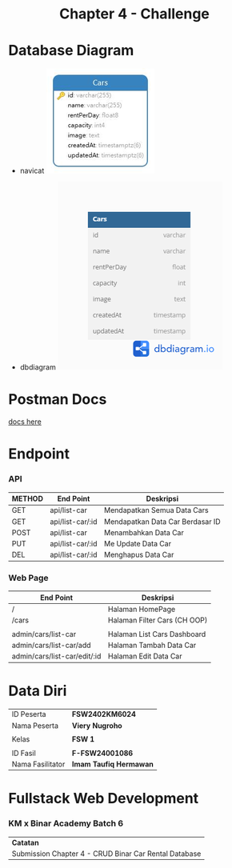 <h1 align="center">
  Chapter 4 - Challenge
</h1>

# Database Diagram

- navicat
  ![ERD](./ERD.jpg)

- dbdiagram
  ![ERD](./dbdiagram_cars.png)

# Postman Docs

[docs here](https://documenter.getpostman.com/view/22814931/2sA35EY2XU)

# Endpoint

### API

| METHOD | End Point        | Deskripsi                        |
| ------ | ---------------- | -------------------------------- |
| GET    | api/list-car     | Mendapatkan Semua Data Cars      |
| GET    | api/list-car/:id | Mendapatkan Data Car Berdasar ID |
| POST   | api/list-car     | Menambahkan Data Car             |
| PUT    | api/list-car/:id | Me Update Data Car               |
| DEL    | api/list-car/:id | Menghapus Data Car               |

### Web Page

| End Point                    | Deskripsi                    |
| ---------------------------- | ---------------------------- |
| /                            | Halaman HomePage             |
| /cars                        | Halaman Filter Cars (CH OOP) |
|                              |                              |
| admin/cars/list-car          | Halaman List Cars Dashboard  |
| admin/cars/list-car/add      | Halaman Tambah Data Car      |
| admin/cars/list-car/edit/:id | Halaman Edit Data Car        |

# Data Diri

|                  |                          |
| ---------------- | ------------------------ |
| ID Peserta       | **FSW2402KM6024**        |
| Nama Peserta     | **Viery Nugroho**        |
|                  |                          |
| Kelas            | **FSW 1**                |
|                  |                          |
| ID Fasil         | **F-FSW24001086**        |
| Nama Fasilitator | **Imam Taufiq Hermawan** |

# Fullstack Web Development

### KM x Binar Academy Batch 6

|                                                       |
| ----------------------------------------------------- |
| **Catatan**                                           |
| Submission Chapter 4 - CRUD Binar Car Rental Database |
